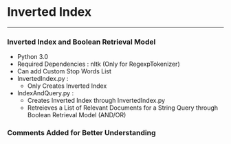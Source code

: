 # Inverted Index 
***

### Inverted Index and Boolean Retrieval Model

+ Python 3.0
+ Required Dependencies : nltk (Only for RegexpTokenizer)
+ Can add Custom Stop Words List
+ InvertedIndex.py : 
    - Only Creates Inverted Index
+ IndexAndQuery.py : 
    - Creates Inverted Index through InvertedIndex.py 
    - Retreieves a List of Relevant Documents for a String Query through Boolean Retrieval Model (AND/OR) 

### Comments Added for Better Understanding